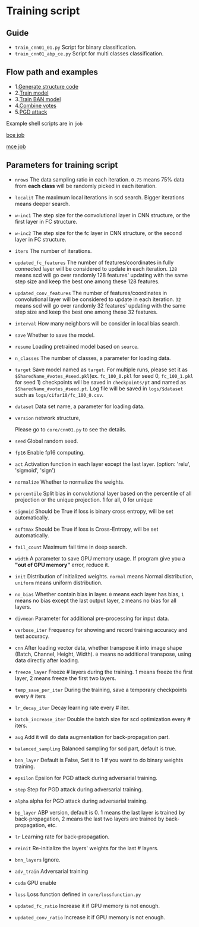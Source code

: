 Training script
=

Guide
-

-   `train_cnn01_01.py` Script for binary classification.
-   `train_cnn01_abp_ce.py` Script for multi classes classification.

Flow path and examples
-

-   1.[Generate structure code](../examples/network_architecture_define.ipynb)
-   2.[Train model](../examples/training_with_scd.ipynb)
-   3.[Train BAN model](../examples/train_ste_ban.ipynb)
-   4.[Combine votes](../examples/combine_votes.ipynb)
-   5.[PGD attack](../PyTorch_CIFAR10)
   
Example shell scripts are in `job`

[bce job](job/bce_job.sh)

[mce job](job/mce_job.sh)

Parameters for training script
-


-   `nrows` The data sampling ratio in each iteration. `0.75` means 75% data from **each class** will be randomly picked
in each iteration.

-   `localit` The maximum local iterations in scd search. Bigger iterations means deeper search.

-   `w-inc1` The step size for the convolutional layer in CNN structure, or the first layer in FC structure.

-   `w-inc2` The step size for the fc layer in CNN structure, or the second layer in FC structure.

-   `iters`  The number of iterations.

-   `updated_fc_features` The number of features/coordinates in fully connected layer will be considered to update in each iteration. 
`128` means scd will go over randomly 128 features' updating with the same step size
 and keep the best one among these 128 features.

-   `updated_conv_features` The number of features/coordinates in convolutional layer will be considered to update in each iteration. 
`32` means scd will go over randomly 32 features' updating with the same step size
 and keep the best one among these 32 features.
 
-   `interval` How many neighbors will be consider in local bias search.

-   `save` Whether to save the model.

-   `resume` Loading pretrained model based on `source`.

-   `n_classes` The number of classes, a parameter for loading data.

-   `target`  Save model named as `target`. For multiple runs, 
please set it as `$SharedName_#votes_#seed.pkl`(ex. `fc_100_0.pkl` for seed 0, `fc_100_1.pkl` for seed 1)
checkpoints will be saved in `checkpoints/pt` and named as `$SharedName_#votes_#seed.pt`. Log file will be 
saved in `logs/$dataset` such as `logs/cifar10/fc_100_0.csv`.

-   `dataset` Data set name, a parameter for loading data.

-   `version` network structure, 

    Please go to `core/cnn01.py` to see the details.

-   `seed`  Global random seed.

-   `fp16`  Enable fp16 computing.

-   `act`   Activation function in each layer except the last layer. (option: 'relu', 'sigmoid', 'sign')

-   `normalize`  Whether to normalize the weights.

-   `percentile`  Split bias in convolutional layer based on the percentile of all projection or the unique projection. 1 for all, 0 for unique

-   `sigmoid` Should be True if loss is binary cross entropy, will be set automatically.

-   `softmax` Should be True if loss is Cross-Entropy, will be set automatically.

-   `fail_count` Maximum fail time in deep search.
    
-   `width` A parameter to save GPU memory usage. If program give you a **"out of GPU memory"**
error, reduce it.    

-   `init` Distribution of initialized weights. `normal` means Normal distribution, `uniform` 
means uniform distribution. 

-   `no_bias` Whether contain bias in layer. `0` means each layer has bias, `1` means no bias except the last output layer, `2` means no bias for all layers.

-   `divmean`  Parameter for additional pre-processing for input data.

-   `verbose_iter` Frequency for showing and record training accuracy and test accuracy.

-   `cnn` After loading vector data, whether transpose it into image shape (Batch, Channel, Height, Width). `0` means no additional transpose, using data directly after loading.  

-   `freeze_layer` Freeze # layers during the training. 1 means freeze the first
layer, 2 means freeze the first two layers.

-   `temp_save_per_iter` During the training, save a temporary checkpoints every # iters

-   `lr_decay_iter` Decay learning rate every # iter.

-   `batch_increase_iter` Double the batch size for scd optimization every # iters.

-   `aug` Add it will do data augmentation for back-propagation part.

-   `balanced_sampling` Balanced sampling for scd part, default is true.

-   `bnn_layer` Default is False, Set it to 1 if you want to do binary weights training.

-   `epsilon` Epsilon for PGD attack during adversarial training.

-   `step` Step for PGD attack during adversarial training.

-   `alpha` alpha for PGD attack during adversarial training.

-   `bp_layer` ABP version, default is 0. 1 means the last layer is trained 
by back-propagation, 2 means the last two layers are trained by back-propagation, etc.

-   `lr` Learning rate for back-propagation.

-   `reinit` Re-initialize the layers' weights for the last # layers.

-   `bnn_layers` Ignore.

-   `adv_train` Adversarial training

-   `cuda` GPU enable

-   `loss` Loss function defined in `core/lossfunction.py`

-   `updated_fc_ratio` Increase it if GPU memory is not enough.

-   `updated_conv_ratio` Increase it if GPU memory is not enough.
    

